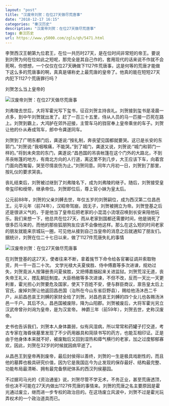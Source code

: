 ```yaml
---
layout: "post"
title: "汉废帝刘贺：在位27天做尽荒唐事"
date: "2018-12-17 16:15"
categories: "秦汉历史"
description: "汉废帝刘贺：在位27天做尽荒唐事"
tags: 秦汉历史
url: https://www.y5000.com/zgls/qh/5471.html
---
```






李贺西汉王朝第九位君王，在位一共历时27天，是在位时间非常短的帝王。要说到刘贺为何在位如此之短呢，那完全是其自己作的，套用现代的话来说不作就不会死啊，你想想，一个仅仅在位27天确做下1127件荒唐事，这是何等的荒唐才能做下这么多的荒唐事的啊，真真是堪称史上最荒唐的皇帝了。他真的能在短短27天内犯下1127个荒唐罪行吗？

刘贺怎么当上皇帝的

![汉废帝刘贺：在位27天做尽荒唐事](/uploads/allimg/161118/6-16111Q02339C3.JPG)

刘弗陵去世后，大将军霍光写下玺书，征召刘贺主持丧礼。刘贺接到玺书是凌晨一点多，到中午刘贺就出发了。赶了一百三十五里，侍从人员的马一匹接一匹死在路上。刘贺到霸上，大鸿胪在郊外迎接，主管车马的驺官奉上皇帝乘坐的车子。刘贺让他的仆从寿成驾车，郎中令龚遂同车。

刘贺到了广明东都门后，龚遂说:“按礼制，奔丧望见国都就要哭。这已是长安的东郭门。”刘贺说:“我咽喉痛，不能哭。”到了城门，龚遂又说，刘贺说:“城门和郭门一样的。”将到未央宫的东门，龚遂说:“昌邑国的吊丧帐篷在这个门外的大路北，不到吊丧帐篷的地方，有南北方向的人行道，离这里不到几步，大王应该下车，向着宫门面向西匍匐，哭至尽情哀伤为止。”刘贺同意。同年六月初一日，刘贺到了那里，按礼仪的要求哭丧。

丧礼结束后，刘贺被过继到了刘弗陵名下，成为刘弗陵的继子。随后，刘贺接受皇帝玺印和绶带，继承帝位。刘贺即位后，尊上官小妹为皇太后。

公元前88年，刘贺的父亲刘髆去世，年仅五岁的刘贺嗣位，成为西汉第二位昌邑王。元平元年（前74年），汉昭帝驾崩，因无子，刘贺被拥立为帝。刘贺登基之后还是很讲义气的，于是他当了皇帝后把老家的小混混小流氓召唤到长安来陪他玩乐。我们来想一下，他总共在位27天，而从老家到国都还需要时间，他是骑死了很多匹马来的，而他的那些狐朋狗友应该不会像他这样。那么在这么短的时间老家的朋友就能来京城玩一圈，可见他从接到自己当皇帝的消息之后就通知了朋友们。据统计，刘贺在位二十七日以来，做了1127件荒唐失礼的事情

![汉废帝刘贺：在位27天做尽荒唐事](/uploads/allimg/161118/6-16111Q02352334.JPG)

在刘贺登基的这27天，使者往来不断，拿着旄节下命令给各官署征调并索取物资，共一千一百二十次。
文学光禄大夫夏侯胜、侍中傅嘉等多次进谏，规劝过失，刘贺竟派人按簿册责问夏侯胜，又把傅嘉捆起来关进监狱。刘贺荒淫无道，丧失帝王礼义，搅乱朝廷制度。大臣杨敞等多次进谏，不但不改，反而一天比一天更利害，霍光担心刘贺要危及国家，使天下百姓不安，便与群臣商议，禀告皇太后上官氏，废掉刘贺让他返回昌邑国（治所在今山东省巨野县），赐给他汤沐邑二千户，从前昌邑哀王刘髆的家财全给了刘贺。对昌邑哀王刘髆的四个女儿也各赐汤沐邑一千户。其后不久，昌邑国被废除，降为山阳郡。刘贺被废后，大将军霍光另立汉武帝曾孙刘询为皇帝，是为汉宣帝。
神爵三年（前59年），刘贺去世，史称汉废帝。

史书也告诉我们，刘贺本人身体羸弱，似有风湿病，所以常常和药罐子打交道，考古专家在海昏侯墓里发现了不少药用器具和简牍书写的药方，也能互相印证。正是由于他身体本来就不好，被废黜后又回到湿热和瘴气横行的老家，加之过度郁郁寡欢，因此，刘贺在32岁的时候就因病早逝了。

从昌邑王到皇帝再到废帝，最后封侯得以善终，刘贺的一生是极具戏剧性的，而且他的墓葬也极具研究价值，因为它是我国迄今为止发现的保存最好、结构最完整、功能布局最清晰、拥有最完备祭祀体系的西汉列侯墓园。

不过据司马光的《资治通鉴》说，刘贺尽管不学无术，不务正业，甚至荒唐透顶，但也决不可能在27天内做出1127件荒唐的事情来。刘贺的荒唐之名主要原因是霍光通过废立，继而进一步专权的政治目的。在这场废立风波中，刘贺不过是霍光玩弄权术的一个政治道具而已。

